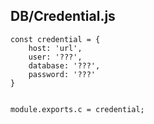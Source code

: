 ## DB/Credential.js

``` JS
const credential = {
    host: 'url',
    user: '???',
    database: '???',
    password: '???'
}


module.exports.c = credential;
```
